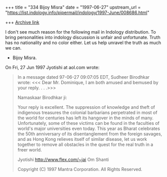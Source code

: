 +++
title = "334 Bijoy Misra"
date = "1997-06-27"
upstream_url = "https://list.indology.info/pipermail/indology/1997-June/008686.html"

+++
[Archive link](https://list.indology.info/pipermail/indology/1997-June/008686.html)



I don't see much reason for the following mail 
in Indology distribution.  To bring personalities
into indology discussion is unfair and unfortunate.
Truth has no nationality and no color either.
Let us help unravel the truth as much we can.

- Bijoy Misra.

On Fri, 27 Jun 1997 Jyotishi at aol.com wrote:

> In a message dated 97-06-27 09:07:05 EDT, Sudheer Birodhkar wrote:
> <<< Dear Mr. Dominique,  I am both amused and bemused by your reply. . . .>>>
> 
> Namaskaar Birodhkar ji:
> 
> Your reply is excellent.
> The suppression of knowledge and theft of indigenous treasures the colonial
> barbarians perpetrated in most of the world for centuries has left its
> hangover in the minds of many.  Unfortunately, some of these victims can be
> found in the faculties of world's major universities even today.  This year
> as Bharat celebrates the 50th anniversary of its disentanglement from the
> foreign savages,  and as Hong Kong relieves itself of similar disease, let us
> work together to remove all obstacles in the quest for the real truth in a
> freer world.
> 
> Jyotishi
> http://www.flex.com/~jai
> Om Shanti
> 
> Copyright (C) 1997 Mantra Corporation. All Rights Reserved.
> 
> 





